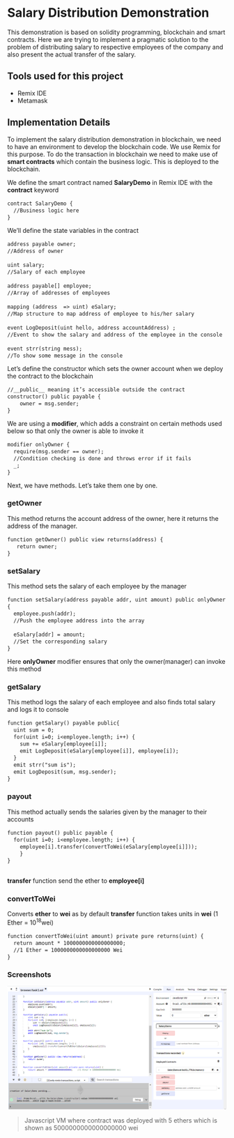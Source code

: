 # Salary Distribution Demonstration

This demonstration is based on solidity programming, blockchain and smart contracts. Here we are trying to implement a pragmatic solution to the problem of distributing salary to respective employees of the company and also present the actual transfer of the salary. 

## Tools used for this project
* Remix IDE
* Metamask

## Implementation Details
To implement the salary distribution demonstration in blockchain, we need to have an environment to develop the blockchain code. We use Remix for this purpose. To do the transaction in blockchain we need to make use of __smart contracts__ which contain the business logic. This is deployed to the blockchain.

We define the smart contract named __SalaryDemo__ in Remix IDE with the __contract__ keyword
``` solidity
contract SalaryDemo {
  //Business logic here
} 
```

We’ll define the state variables in the contract

``` solidity
address payable owner; 
//Address of owner
    
uint salary;
//Salary of each employee
    
address payable[] employee;
//Array of addresses of employees
    
mapping (address  => uint) eSalary;
//Map structure to map address of employee to his/her salary
  
event LogDeposit(uint hello, address accountAddress) ;
//Event to show the salary and address of the employee in the console
    
event strr(string mess);
//To show some message in the console
```

Let’s define the constructor which sets the owner account when we deploy the contract to the blockchain
```solidity
//__public__ meaning it’s accessible outside the contract
constructor() public payable {
    owner = msg.sender;
}
```

We are using a __modifier__, which adds a constraint on certain methods used below so that only the owner is able to invoke it

```solidity
modifier onlyOwner {
  require(msg.sender == owner);
  //Condition checking is done and throws error if it fails
  _;
}
```

Next, we have methods. Let’s take them one by one.

### getOwner
This method returns the account address of the owner, here it returns the address of the manager.

```solidity
function getOwner() public view returns(address) {
   return owner;
}

```

### setSalary
This method sets the salary of each employee by the manager

```solidity
function setSalary(address payable addr, uint amount) public onlyOwner {
  employee.push(addr);
  //Push the employee address into the array

  eSalary[addr] = amount;
  //Set the corresponding salary
}

```
Here __onlyOwner__ modifier ensures that only the owner(manager) can invoke this method


### getSalary
This method logs the salary of each employee and also finds total salary and logs it to console

```solidity
function getSalary() payable public{
  uint sum = 0;
  for(uint i=0; i<employee.length; i++) {
    sum += eSalary[employee[i]];
    emit LogDeposit(eSalary[employee[i]], employee[i]);   
  }
  emit strr("sum is");
  emit LogDeposit(sum, msg.sender);
}

```

### payout
This method actually sends the salaries given by the manager to their accounts

```solidity
function payout() public payable {
  for(uint i=0; i<employee.length; i++) {
    employee[i].transfer(convertToWei(eSalary[employee[i]]));
    }
}
 
```

__transfer__  function send the ether to __employee[i]__

### convertToWei
Converts __ether__ to __wei__ as by default __transfer__ function takes units in __wei__
(1 Ether = 10<sup>18</sup>wei)
```solidity
function convertToWei(uint amount) private pure returns(uint) {
  return amount * 1000000000000000000;    
  //1 Ether = 1000000000000000000 Wei 
}

``` 

### Screenshots

![Screenshot](3.PNG)

>Javascript VM where contract was deployed with 5 ethers which is shown as 5000000000000000000 wei




